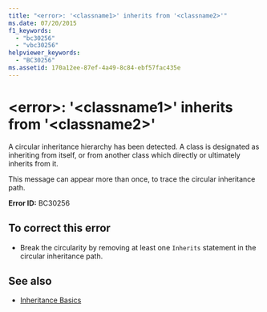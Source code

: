 ```yaml
---
title: "<error>: '<classname1>' inherits from '<classname2>'"
ms.date: 07/20/2015
f1_keywords: 
  - "bc30256"
  - "vbc30256"
helpviewer_keywords: 
  - "BC30256"
ms.assetid: 170a12ee-87ef-4a49-8c84-ebf57fac435e
---
```

# \<error>: '\<classname1>' inherits from '\<classname2>'
A circular inheritance hierarchy has been detected. A class is designated as inheriting from itself, or from another class which directly or ultimately inherits from it.  
  
 This message can appear more than once, to trace the circular inheritance path.  
  
 **Error ID:** BC30256  
  
## To correct this error  
  
- Break the circularity by removing at least one `Inherits` statement in the circular inheritance path.  
  
## See also

- [Inheritance Basics](../programming-guide/language-features/objects-and-classes/inheritance-basics.md)
